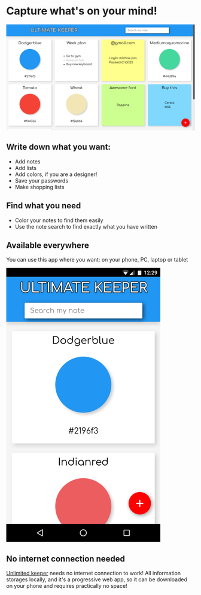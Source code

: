 # Capture what's on your mind!

![Keeper screenshot](https://github.com/michas-yoo/Keeper/blob/master/img/Main.png?raw=true)

## Write down what you want:
- Add notes
- Add lists
- Add colors, if you are a designer!
- Save your passwords
- Make shopping lists

## Find what you need
- Color your notes to find them easily
- Use the note search to find exactly what you have written

## Available everywhere
You can use this app where you want: on your phone, PC, laptop or tablet

![Keeper mobile screenshot](https://github.com/michas-yoo/Keeper/blob/master/img/Mobile.png?raw=true)

## No internet connection needed
[Unlimited keeper](https://michas-yoo.github.io/Keeper/) needs no internet connection to work! All information storages locally, and it's a progressive web app, so it can be downloaded on your phone and requires practically no space!
